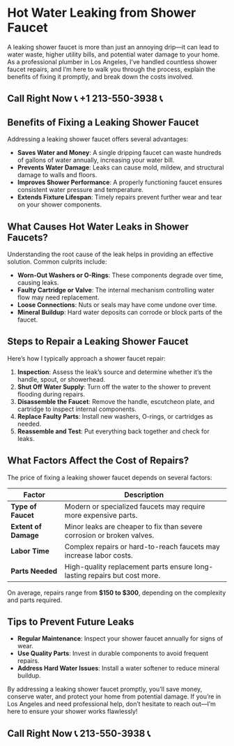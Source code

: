 # Hot Water Leaking from Shower Faucet  

A leaking shower faucet is more than just an annoying drip—it can lead to water waste, higher utility bills, and potential water damage to your home. As a professional plumber in Los Angeles, I’ve handled countless shower faucet repairs, and I’m here to walk you through the process, explain the benefits of fixing it promptly, and break down the costs involved.  

## Call Right Now 📞 +1 213-550-3938 📞

## Benefits of Fixing a Leaking Shower Faucet  

Addressing a leaking shower faucet offers several advantages:  

- **Saves Water and Money**: A single dripping faucet can waste hundreds of gallons of water annually, increasing your water bill.  
- **Prevents Water Damage**: Leaks can cause mold, mildew, and structural damage to walls and floors.  
- **Improves Shower Performance**: A properly functioning faucet ensures consistent water pressure and temperature.  
- **Extends Fixture Lifespan**: Timely repairs prevent further wear and tear on your shower components.  

## What Causes Hot Water Leaks in Shower Faucets?  

Understanding the root cause of the leak helps in providing an effective solution. Common culprits include:  

- **Worn-Out Washers or O-Rings**: These components degrade over time, causing leaks.  
- **Faulty Cartridge or Valve**: The internal mechanism controlling water flow may need replacement.  
- **Loose Connections**: Nuts or seals may have come undone over time.  
- **Mineral Buildup**: Hard water deposits can corrode or block parts of the faucet.  

## Steps to Repair a Leaking Shower Faucet  

Here’s how I typically approach a shower faucet repair:  

1. **Inspection**: Assess the leak’s source and determine whether it’s the handle, spout, or showerhead.  
2. **Shut Off Water Supply**: Turn off the water to the shower to prevent flooding during repairs.  
3. **Disassemble the Faucet**: Remove the handle, escutcheon plate, and cartridge to inspect internal components.  
4. **Replace Faulty Parts**: Install new washers, O-rings, or cartridges as needed.  
5. **Reassemble and Test**: Put everything back together and check for leaks.  

## What Factors Affect the Cost of Repairs?  

The price of fixing a leaking shower faucet depends on several factors:  

| **Factor**               | **Description**                                                                 |  
|--------------------------|-------------------------------------------------------------------------------|  
| **Type of Faucet**        | Modern or specialized faucets may require more expensive parts.               |  
| **Extent of Damage**      | Minor leaks are cheaper to fix than severe corrosion or broken valves.        |  
| **Labor Time**            | Complex repairs or hard-to-reach faucets may increase labor costs.            |  
| **Parts Needed**          | High-quality replacement parts ensure long-lasting repairs but cost more.     |  

On average, repairs range from **$150 to $300**, depending on the complexity and parts required.  

## Tips to Prevent Future Leaks  

- **Regular Maintenance**: Inspect your shower faucet annually for signs of wear.  
- **Use Quality Parts**: Invest in durable components to avoid frequent repairs.  
- **Address Hard Water Issues**: Install a water softener to reduce mineral buildup.  

By addressing a leaking shower faucet promptly, you’ll save money, conserve water, and protect your home from potential damage. If you’re in Los Angeles and need professional help, don’t hesitate to reach out—I’m here to ensure your shower works flawlessly!
## Call Right Now 📞 213-550-3938 📞